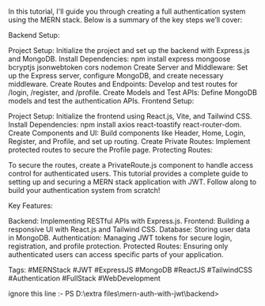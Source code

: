

In this tutorial, I'll guide you through creating a full authentication system using the MERN stack. Below is a summary of the key steps we’ll cover:

Backend Setup:

Project Setup: Initialize the project and set up the backend with Express.js and MongoDB.
Install Dependencies: npm install express mongoose bcryptjs jsonwebtoken cors nodemon
Create Server and Middleware: Set up the Express server, configure MongoDB, and create necessary middleware.
Create Routes and Endpoints: Develop and test routes for /login, /register, and /profile.
Create Models and Test APIs: Define MongoDB models and test the authentication APIs.
Frontend Setup:

Project Setup: Initialize the frontend using React.js, Vite, and Tailwind CSS.
Install Dependencies: npm install axios react-toastify react-router-dom.
Create Components and UI: Build components like Header, Home, Login, Register, and Profile, and set up routing.
Create Private Routes: Implement protected routes to secure the Profile page.
Protecting Routes:

To secure the routes, create a PrivateRoute.js component to handle access control for authenticated users.
This tutorial provides a complete guide to setting up and securing a MERN stack application with JWT. Follow along to build your authentication system from scratch!


Key Features:

Backend: Implementing RESTful APIs with Express.js.
Frontend: Building a responsive UI with React.js and Tailwind CSS.
Database: Storing user data in MongoDB.
Authentication: Managing JWT tokens for secure login, registration, and profile protection.
Protected Routes: Ensuring only authenticated users can access specific parts of your application.

Tags:
#MERNStack #JWT #ExpressJS #MongoDB #ReactJS #TailwindCSS #Authentication #FullStack #WebDevelopment

ignore this line :- PS D:\extra files\mern-auth-with-jwt\backend>
